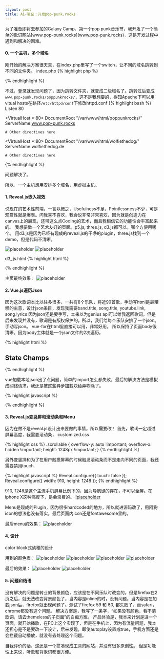 ```yaml
---
layout: post
title: Ai-笔记：开发pop-punk.rocks
---
```


<div class="message">
为了准备即将去参加的Galaxy Camp，第一个pop punk音乐节，我开发了一个简单的歌词网站[www.pop-punk.rocks](www.pop-punk.rocks)，这是开发过程中遇到和解决的困难。

</div>

#### 0. 一个主机，多个域名

刚开始的解决方案很天真，在index.php里写了一个switch，让不同的域名跳转到不同的文件夹。
index.php
{% highlight php %}
<?php
switch ($_SERVER["HTTP_HOST"])
{
case "www.pop-punk.rocks":
case "pop-punk.rocks":
header("location:poppunkrocks/");
break;
case "www.wolfiethedog.de":
case "wolfiethedog.de":
header("location:wolfiethedog/");
break;
case "www.notagenius.cn":
header("location:notagenius/");
break;
}
?>
{% endhighlight %}

不过，登录就发现问题了，因为跳转文件夹，就变成二级域名了。跳转过后变成`www.pop-punk.rocks/poppunkrocks/`，这不是我想要的，得知Apache下可以用vitual hosts在路径`/etc/httpd/conf`下修改httpd.conf
{% highlight bash %}
Listen 80

<VirtualHost *:80>
    DocumentRoot "/var/www/html/poppunkrocks/"
    ServerName www.pop-punk.rocks

    # Other directives here
</VirtualHost>

<VirtualHost *:80>
    DocumentRoot "/var/www/html/wolfiethedog/"
    ServerName wolfiethedog.de

    # Other directives here
</VirtualHost>
{% endhighlight %}

问题解决了。

所以，一个主机想用安排多个域名，用虚拟主机。

#### 1. Reveal.js嵌入视效
说现在的艺术性前端，一言以概之，Usefulness不足，Pointlessness不少，可是观赏性就是爆表。问我喜不喜欢，我会说非常非常喜欢，因为就是创造力在canvas上的展现，还带这么点Coding的艺术，而且我相信它的功能性会丰富起来的。
我想要做一个艺术友好的页面。p5.js, three.js, d3.js都可以。哪个方便用哪个。
用d3.js是因为已经有现成的reveal.js的干净的plugin，three.js找到一个demo，但是代码不清晰。

![placeholder](/image/2018-05-10-black-bg.png "black.png")
![placeholder](/image/2018-05-10-white-bg.png "white.png")

d3_js.html
{% highlight html %}
<body>
<script src="//d3js.org/d3.v3.min.js"></script>
<script>

var width = Math.max(innerWidth),
    height = Math.max(innerHeight);

var x1 = width,
    y1 = -height/3,
    x0 = 0,
    y0 = height + height/3,
    i = 0,
    r = Math.max(400,Math.max(width,height)+height/3),
    τ = 2 * Math.PI;

var canvas = d3.select("body").append("canvas")
    .attr("width", width)
    .attr("height", height)
    .on("ontouchstart" in document ? "touchmove" : "mousemove", move);

var context = canvas.node().getContext("2d");
context.globalCompositeOperation = "lighter";
context.lineWidth = 0.7;

d3.timer(function() {
  context.clearRect(0, 0, width, height);

  var z = d3.hsl(++i % 180-180, 1, 0.5).rgb(),
      c = "rgba(" + z.r + "," + z.g + "," + z.b + ",",
      x = x0 += (x1 - x0) * .1,
      y = y0 += (y1 - y0) * .1;

  d3.select({}).transition()
      .duration(30000)
      .ease(Math.sqrt)
      .tween("circle", function() {
        return function(t) {
          context.strokeStyle = c + (1 - t) + ")";
          context.beginPath();
          context.arc(x, y, r*t, 0, τ);
          context.stroke();
        };
      });
});
function move() {
}

</script>

</body>
{% endhighlight %}

主页最终效果：
![placeholder](/image/2018-05-10-black-text-bg.png "black-text.png")


#### 2. Vue.js遍历Json

因为这次歌词本比以往多很多，一共有8个乐队，将近90首歌，手动写html是最糟糕的主意，设计json条目，发现我需要band.title, song.title, youtube.link, song.lyrics
因为json还是要手写，本来以为genius api可以给我返回歌词，但是后来发现并没有，歌词是有版权保护的。所以，我们给每个乐队安排了一个json。手动写json。
vue-for在html里直接可以用，非常好用。
所以保持了页面body很清晰。因为body主体就是一个json文件的2次遍历。

{% highlight html %}
<section data-transition="convex" data-background="#2B2B2B" id="statechamps">
	<section class="scrollable">
		<h2>State Champs</h2>
			<template v-for="(item,index) in items">
				<a v-bind:href="'#/1/'+ ++index">
				<h3 style="color:orange">{{item.song}}</h3>
				</a>
			</template>
	</section>
		<template v-for="item in item1s">
			<section class="scrollable" data-scrolling>
				<iframe :data-src="item.Youtube"></iframe>
				<h2 style="color:orange">{{item.song}}</h2>
				<p v-html="item.lyrics"></p>
			</section>
		</template>
</section>
{% endhighlight %}

vue加载本地json出了点问题，简单的import怎么都失败，最后的解决方法是模拟成网络请求，我还是被这些异步加载块给弄糊涂了。

{% highlight javascript %}
<script>
	(async () => {
		const statechampsResponse = await fetch('./json/statechamps.json');
		const statechamps_json = await statechampsResponse.json();
		new Vue({
			el: '#statechamps',
			data() {
			return {
				items: statechamps_json
				}
				}
			})
	})();
</script>
{% endhighlight %}

#### 3. Reveal.js变竖屏和滚动条和Menu

因为在做不是reveal.js设计出来要做的事情，所以需要改！
首先，歌词一定超过屏幕高度，我需要滚动条，
customized.css

{% highlight css %}
.scrollable {
overflow-y: auto !important;
overflow-x: hidden !important;
height: 1248px !important;
}
{% endhighlight %}

另外变竖排和为了在用户触摸屏幕的时候触发滚动条而不是走向不同的页面，我还需要禁用touch

{% highlight javascript %}
Reveal.configure({ touch: false });
Reveal.configure({ width: 910, height: 1248 });
{% endhighlight %}

910, 1248是这个主流手机屏幕比例下的，因为导航键的存在，不可以全屏。在iphone X这种高度下，是会浪费的。
[!placeholder](/image/2018-05-10-iphoneX.png "space waster")

Menu是现成的Plugin，因为很多hardcoded的地方，所以就进源码改了，用阿狗icon的想法也没有落实，最后页面内icon还是fontawesome里的。

最后menu的效果：
![placeholder](/image/2018-05-10-menu.png "menu.png")

#### 4. 设计

color block式幼稚的设计

用到的颜色表：
![placeholder](/image/2018-05-10-color-1.png "color-1.png")
![placeholder](/image/2018-05-10-color-2.png "color-2.png")
![placeholder](/image/2018-05-10-color-3.png "color-3.png")
![placeholder](/image/2018-05-10-color-4.png "color-4.png")

最后的效果：
![placeholder](/image/2018-05-10-green.png "green.png")
![placeholder](/image/2018-05-10-green.png "red.png")

#### 5. 问题和结语

没有解决的问题是转业的背景颜色，应该是在不同乐队时改变的，但是firefox在2页之后，就无法改变背景颜色了，当内容是inline的时，没有问题，当内容是在加载json后，firefox就出现问题了。测试了firefox 59 和 60, 都失败了，而safari，chrome都没有这个问题。
解决方案是，我写了一条字，“如果没有颜色，看不清歌词，请去themeless的子页面”的白痴方案。
产品体验是，我本来计划是进一个页面，就开始播歌，在PC上这个实现了，但是在手机上，因为有流量问题，我本还担心是不是要改一下设计，后来发现，即使autoplay设置成true，手机方面还是会拦截自动播放，就没有去处理这个问题。

自我评价的话，这还是一个拼凑现成工具的网站，并没有很多原创性。
但是功能性上来说，听歌和背歌词都很方便。

